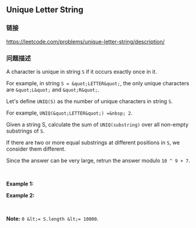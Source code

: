 ## Unique Letter String  
### 链接  
https://leetcode.com/problems/unique-letter-string/description/  
### 问题描述
A character is unique in string `S` if it occurs exactly once in it.

For example, in string `S = &quot;LETTER&quot;`, the only unique characters are `&quot;L&quot;` and `&quot;R&quot;`.

Let&#39;s define `UNIQ(S)` as the number of unique characters in string `S`.

For example, `UNIQ(&quot;LETTER&quot;) =&nbsp; 2`.

Given a string S, calculate the sum of `UNIQ(substring)` over all non-empty substrings of `S`.

If there are two or more equal substrings at different positions in `S`, we consider them different.

Since the answer can be very large, retrun the answer&nbsp;modulo&nbsp;`10 ^ 9 + 7`.

&nbsp;

**Example 1:**

**Example 2:**

&nbsp;

**Note:** `0 &lt;= S.length &lt;= 10000`.
